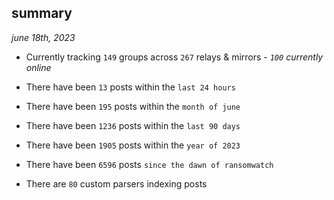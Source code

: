 
## summary
_june 18th, 2023_

- Currently tracking `149` groups across `267` relays & mirrors - _`100` currently online_

- There have been `13` posts within the `last 24 hours`

- There have been `195` posts within the `month of june`

- There have been `1236` posts within the `last 90 days`

- There have been `1905` posts within the `year of 2023`

- There have been `6596` posts `since the dawn of ransomwatch`

- There are `80` custom parsers indexing posts
